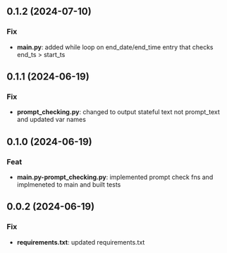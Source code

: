 ## 0.1.2 (2024-07-10)

### Fix

- **main.py**: added while loop on end_date/end_time entry that checks end_ts > start_ts

## 0.1.1 (2024-06-19)

### Fix

- **prompt_checking.py**: changed to output stateful text not prompt_text and updated var names

## 0.1.0 (2024-06-19)

### Feat

- **main.py-prompt_checking.py**: implemented prompt check fns and implmeneted to main and built tests

## 0.0.2 (2024-06-19)

### Fix

- **requirements.txt**: updated requirements.txt
